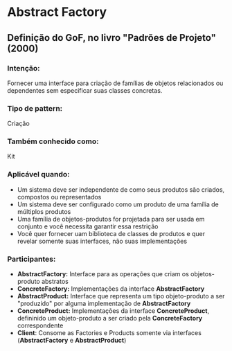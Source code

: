 # Abstract Factory

## Definição do GoF, no livro "Padrões de Projeto" (2000)

### Intenção: 
Fornecer uma interface para criação de famílias de objetos relacionados ou dependentes sem especificar 
suas classes concretas.

### Tipo de pattern:
Criação

### Também conhecido como:
Kit

### Aplicável quando:
- Um sistema deve ser independente de como seus produtos são criados, compostos ou representados
- Um sistema deve ser configurado como um produto de uma família de múltiplos produtos
- Uma família de objetos-produtos for projetada para ser usada em conjunto e você necessita garantir essa restrição
- Você quer fornecer uam biblioteca de classes de produtos e quer revelar somente suas interfaces, não suas implementações

### Participantes:
- **AbstractFactory:** Interface para as operações que criam os objetos-produto abstratos
- **ConcreteFactory:** Implementações da interface **AbstractFactory**
- **AbstractProduct:** Interface que representa um tipo objeto-produto a ser "produzido" por alguma implementação de  **AbstractFactory**
- **ConcreteProduct:** Implementações da interface **ConcreteProduct**, defininido um objeto-produto a ser criado pela **ConcreteFactory** correspondente
- **Client**: Consome as Factories e Products somente via interfaces (**AbstractFactory** e **AbstractProduct**)


##




